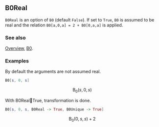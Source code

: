 ## B0Real

`B0Real` is an option of `B0` (default `False`). If set to `True`, `B0` is assumed to be real and the relation `B0[a,0,a] = 2 + B0[0,a,a]` is applied.

### See also

[Overview](Extra/FeynCalc.md), [B0](B0.md).

### Examples

By default the arguments are not assumed real.

```mathematica
B0[s, 0, s]
```

$$\text{B}_0(s,0,s)$$

With B0RealTrue, transformation is done.

```mathematica
B0[s, 0, s, B0Real -> True, B0Unique -> True]
```

$$\text{B}_0(0,s,s)+2$$
